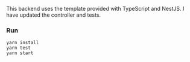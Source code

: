 This backend uses the template provided with TypeScript and NestJS. I have updated the controller and tests.

### Run
```
yarn install
yarn test
yarn start
```
